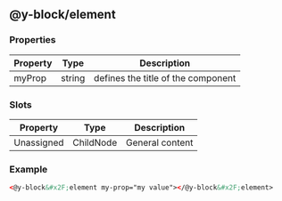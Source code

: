 ## @y-block&#x2F;element

### Properties

| Property | Type   | Description                        |
| -------- | ------ | ---------------------------------- |
| myProp   | string | defines the title of the component |

### Slots

| Property   | Type      | Description     |
| ---------- | --------- | --------------- |
| Unassigned | ChildNode | General content |

### Example

```html
<@y-block&#x2F;element my-prop="my value"></@y-block&#x2F;element>
```